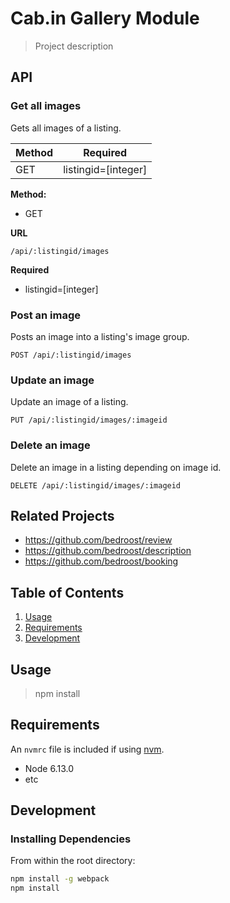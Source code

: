 # Cab.in Gallery Module

> Project description

## API
### Get all images
Gets all images of a listing.

Method | Required
--- | ---
GET | listingid=[integer]

**Method:**

- GET

**URL**
```
/api/:listingid/images
```

**Required**

- listingid=[integer]

### Post an image
Posts an image into a listing's image group.
```
POST /api/:listingid/images
```

### Update an image
Update an image of a listing.
```
PUT /api/:listingid/images/:imageid
```

<!-- ### Update an image
Update an image of a listing.
```
PATCH /api/:listingid/images/:imageid
``` -->

### Delete an image
Delete an image in a listing depending on image id.
```
DELETE /api/:listingid/images/:imageid
```



## Related Projects

  - https://github.com/bedroost/review
  - https://github.com/bedroost/description
  - https://github.com/bedroost/booking

## Table of Contents

1. [Usage](#Usage)
1. [Requirements](#requirements)
1. [Development](#development)

## Usage

> npm install

## Requirements

An `nvmrc` file is included if using [nvm](https://github.com/creationix/nvm).

- Node 6.13.0
- etc

## Development

### Installing Dependencies

From within the root directory:

```sh
npm install -g webpack
npm install
```

